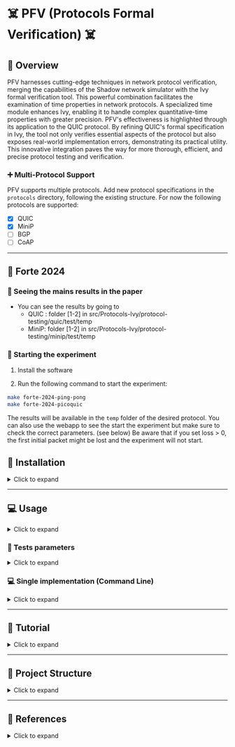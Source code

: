 # :skull_and_crossbones: PFV (Protocols Formal Verification) :skull_and_crossbones:

## :rocket: Overview

PFV harnesses cutting-edge techniques in network protocol verification, merging the capabilities of the Shadow network simulator with the Ivy formal verification tool. This powerful combination facilitates the examination of time properties in network protocols. A specialized time module enhances Ivy, enabling it to handle complex quantitative-time properties with greater precision. PFV's effectiveness is highlighted through its application to the QUIC protocol. By refining QUIC's formal specification in Ivy, the tool not only verifies essential aspects of the protocol but also exposes real-world implementation errors, demonstrating its practical utility. This innovative integration paves the way for more thorough, efficient, and precise protocol testing and verification.

### :heavy_plus_sign: Multi-Protocol Support

PFV supports multiple protocols. Add new protocol specifications in the `protocols` directory, following the existing structure.
For now the following protocols are supported:
- [X] QUIC
- [X] MiniP
- [ ] BGP
- [ ] CoAP

---

## :wrench: Forte 2024 

### :whale: Seeing the mains results in the paper

* You can see the results  by going to 
  * QUIC : folder [1-2] in src/Protocols-Ivy/protocol-testing/quic/test/temp
  * MiniP: folder [1-2] in src/Protocols-Ivy/protocol-testing/minip/test/temp


### :whale: Starting the experiment

1. Install the software

2. Run the following command to start the experiment:

```bash
make forte-2024-ping-pong
make forte-2024-picoquic
```

The results will be available in the `temp` folder of the desired protocol.
You can also use the webapp to see the start the experiment but make sure to check the correct parameters. (see below)
Be aware that if you set loss > 0, the first initial packet might be lost and the experiment will not start.

## :wrench: Installation 

<details>
<summary>Click to expand</summary>

### :whale: WebApp (Recommended) 

```bash
# For first installation 
make install

# For modification: 
## For major update in ivy:
make build-docker-compose-full
## For a minor update in some implementation:
make build-docker-compose
```

### :computer: Local Installation (Not Recommended)

<details>
<summary>Click to expand</summary>

See Dockerfile for dependencies and commands

</details>

### :whale: Single implementation 

<details>
<summary>Click to expand</summary>

```bash
# For a full installation including all dependencies and configurations:
IMPLEM="picoquic" make build-docker
```
</details>

### :warning: Clean Up

<details>
<summary>Click to expand</summary>

```bash
# To clean Docker images and system:
make clean-docker-full
```
</details>

</details>

---

## :computer: Usage

<details>
<summary>Click to expand</summary>

### :whale: WebApp (Recommended) 

Update the `docker-compose.yml` file with the protocol implementation and run the following command:

```bash
# Compose the full Docker environment for all implementations
make compose
```

Then go to `172.27.1.10` to access the WebApp.

</details>

### :book: Tests parameters

<details>
<summary>Click to expand</summary>

*Global parameters:*

| Argument               | Description                                                                                               | Default Value           |
|------------------------|-----------------------------------------------------------------------------------------------------------|-------------------------|
| `--dir`                | Output directory to create                                                                                | `temp/`                 |
| `--build_dir`          | Build directory to create                                                                                 | `build/`                |
| `--tests_dir`          | Tests directory to create                                                                                 | `build/`                |
| `--iter`               | Number of iterations per test                                                                             | `1`                     |
| `--internal_iteration` | Number of Ivy iterations per test                                                                         | `100`                   |
| `--getstats`           | Print all stats                                                                                           | `True`                  |
| `--compile`            | Compile Ivy tests                                                                                         | `True`                  |
| `--run`                | Launch or not the tested implementation                                                                   | `True`                  |
| `--timeout`            | Timeout                                                                                                   | `100 sec`               |
| `--keep_alive`         | Keep alive Ivy implementation                                                                             | `False`                 |
| `--update_ivy`         | Update `<include>` folder for picoTLS files of Ivy (defined by g++)                                       | `True`                  |
| `--docker`             | Use docker                                                                                                | `True`                  |
| `--gperf`              | gperf                                                                                                     | `False`                 |
| `--gdb`                | Use gdb to debug                                                                                          | `False`                 |
| `--memprof`            | Perform memory profiling                                                                                  | `False`                 |
| `--localhost`          | Use localhost network                                                                                     | `True`                  |
| `--vnet`               | Use virtual network                                                                                       | `False`                 |
| `--shadow`             | Use Shadow simulator                                                                                      | `False`                 |
| `--webapp`             | WebApp UI                                                                                                 | `False`                 |
| `--worker`             | Worker server mode                                                                                        | `False`                 |

*Simulator parameters:*
| Argument               | Description                                                                                               | Default Value           |
|------------------------|-----------------------------------------------------------------------------------------------------------|-------------------------|
| `--loss`               | Shadow: loss percentage                                                                                   | `0`                     |
| `--jitter`             | Shadow: jitter in milliseconds                                                                            | `10`                    |
| `--latency`            | Shadow: latency in milliseconds                                                                           | `10`                    |

*QUIC parameters:*
| Argument               | Description                                                                                               | Default Value           |
|------------------------|-----------------------------------------------------------------------------------------------------------|-------------------------|
| `--nb_request`         | Number of request send by implementations (not always possible)                                           | `10`                    |
| `--initial_version`    | Initial version for protocol testing                                                                      | `1`                     |
| `--nclient`            | Number of clients per test for server implementation                                                      | `1`                     |
| `--alpn`               | Application-Layer Protocol Negotiation options                                                            | `hq-interop`, `hq-29`, `hq-28` |

*BGP parameters:*

*CoAP parameters:*

</details>


### :computer: Single implementation (Command Line)

<details>
<summary>Click to expand</summary>

```bash
# Start a Docker container for interactive Bash access
IMPLEM="picoquic" make start-bash
python3 pfv.py --mode client --categories all --update_include_tls \
		--timeout 180 --implementations $(IMPLEM) --iter $(ITER) --compile  --initial_version 29 --alpn hq-29  
# Example: Runs a Docker container with 'picoquic' for interactive Bash access
```
</details>

---

## :book: Tutorial

<details>
<summary>Click to expand</summary>

### :computer: WebApp (Recommended)

**Introduction**:

This quick guide assists you in using the Ivy QUIC web application for testing QUIC implementations.

First go to: `http://172.0.1.10/index.html`

**Configuration Steps**:

1. **Choose Protocol**: Start by selecting the protocol (QUIC, MINIP, BGP) you want to test.

![Choose Protocol](res/2.png)

2. **Set Network Type**: Opt for localhost, vnet, or shadow based on your network testing environment.

3. **Global Parameters**: Define directories for output, build, and tests using the 'Browse...' options and set the iteration count.

4. **Debugging Options**: Toggle performance and memory profiling tools like gperf, gdb, and memprof as needed.

![Set Global parameters](res/1.png)

5. **Adjust Test Settings**: Customize Shadow parameters such as loss, jitter, and latency for simulation accuracy.

![Adjust Test Settings](res/3.png)

6. **Protocol custom configuration**: Set the number of requests, initial version, number of clients, and ALPN for, e.g QUIC tests.

![QUIC Verification](res/4.png)

7. **Select Tests**: Choose from server, client, and MIM tests to target specific aspects of the QUIC protocol.

![Select Tests](res/5.png)

8. **Implementation Testing**: Pick the QUIC implementation you want to test from the available options.

9. **Start Experiments**: Hit 'Start Experiments' to begin the testing process with your configured settings.

![Implementation Testing](res/6.png)

**Running the Tests**:

After setup, monitor the tests' progress and analyze the results. Make adjustments and re-run as necessary to ensure thorough testing.

Refer to the in-app documentation for detailed instructions or contact support for troubleshooting assistance.

**Note that the similar approach can be used in the command line.**


### :computer: Adding new protocol

<details>
<summary>Click to expand</summary>

1. Add the corresponding configuration files in `src/pfv/configs/<new_protocol>/`:
    * Host related configurations:
        * `src/pfv/configs/<new_protocol>/implem-server/`: configuration files for the server implementation
        * `src/pfv/configs/<new_protocol>/implem-client/`: configuration files for the client implementation
        * (`src/pfv/configs/<new_protocol>/implem-<host_type>/`: configuration files for the <host_type> implementation)
    * Protocol related configurations:
        * `src/pfv/configs/<new_protocol>/[default_]<new_protocol>_config.ini`
        * `src/pfv/configs/<new_protocol>/default_<new_protocol>_implem.ini`
2. Create a folder in `src/implementations/<new_protocol>-implementations/` for the new protocol implementation
3. Add in `src/pfv/pfv.py` and in `src/pfv/pfv_runner/pfv_<new_protocol>_runner.py` the new protocol implementation Runner.
4. Add in `src/pfv/pfv_tester/pfv_<new_protocol>_tester.py` the new protocol implementation Tester.
5. Add in `src/pfv/pfv_stats/pfv_<new_protocol>_stats.py` the new protocol implementation stats collector.

</details>

### :computer: Adding new protocol implementation

<details>
<summary>Click to expand</summary>

1. Create the corresponding Dockerfile in `src/containers/Dockerfile.<implem>`, it should run over Ubuntu 20.04
```dockerfile
ARG image
FROM $image:latest
ADD src/implementations/<protocol>-implementations/<implem> /PFV/implementations/<protocol>-implementations/<implem>
WORKDIR /PFV/implementations/<protocol>-implementations/<implem>/

### Install dependencies

WORKDIR /PFV
```

2. Add the corresponding configuration file in `src/pfv/configs/<protocol>/.../<implem>.ini`
3. Build the docker image with `IMPLEM=<implem> make build-docker`
    * Also update the Makefile to add the new implementation (commit, building, etc)
4. Add the new implementation in `docker-compose.yml` file such as:
```yaml
  <implem>-ivy:
    hostname: <implem>-ivy
    container_name: <implem>-ivy
    image: "<implem>-ivy:latest"
    command: python3 pfv.py --update_ivy --getstats --worker --compile  --docker
    ports:
      - "<new_pôrt>:80"
    volumes:
      - ${PWD}/src/webapp/pfv_client.py:/PFV/webapp/pfv_client.py
      - ${PWD}/src/pfv/pfv.py:/PFV/pfv.py
      - ${PWD}/src/pfv/res/shadow/shadow_client_test.yml:/PFV/topo.gml
      - ${PWD}/src/pfv/res/shadow/shadow_client_test.yml:/PFV/shadow_client_test.yml
      - ${PWD}/src/pfv/res/shadow/shadow_server_test.yml:/PFV/shadow_server_test.yml
      - ${PWD}/src/pfv/res/shadow/shadow_client_test_template.yml:/PFV/shadow_client_test_template.yml
      - ${PWD}/src/pfv/res/shadow/shadow_server_test_template.yml:/PFV/shadow_server_test_template.yml
      - ${PWD}/data/tls-keys:/PFV/tls-keys
      - ${PWD}/data/tickets:/PFV/tickets
      - ${PWD}/data/qlogs:/PFV/qlogs
      - ${PWD}/src/pfv/pfv_utils/:/PFV/pfv_utils/
      - ${PWD}/src/pfv/pfv_stats/:/PFV/pfv_stats/
      - ${PWD}/src/pfv/pfv_runner/:/PFV/pfv_runner/
      - ${PWD}/src/pfv/pfv_tester/:/PFV/pfv_tester/
      - ${PWD}/src/pfv/ivy_utils/:/PFV/ivy_utils/
      - ${PWD}/src/pfv/logger/:/PFV/logger/
      - ${PWD}/src/pfv/argument_parser/:/PFV/argument_parser/
      - ${PWD}/src/pfv/configs/:/PFV/configs/
      - ${PWD}/src/Protocols-Ivy/protocol-testing/:/PFV/Protocols-Ivy/protocol-testing/
      - ${PWD}/src/Protocols-Ivy/doc/examples/quic:/PFV/Protocols-Ivy/doc/examples/quic
      - ${PWD}/src/Protocols-Ivy/ivy/:/PFV/Protocols-Ivy/ivy/
      - ${PWD}/src/Protocols-Ivy/ivy/include/1.7:/PFV/Protocols-Ivy/ivy/include/1.7
      - /tmp/.X11-unix:/tmp/.X11-unix
    networks:
      net:
        ipv4_address: 172.27.0.<TODO>
    privileged: true
    security_opt:
      - seccomp:unconfined
    cap_add:
      - NET_ADMIN
    tmpfs:
      - /dev/shm:rw,nosuid,nodev,exec,size=1024g
    environment:
      - DISPLAY=${DISPLAY}
      - XAUTHORITY=~/.Xauthority
      - ROOT_PATH=${PWD} 
      - MPLBACKEND='Agg'
    restart: always
    devices:
      - /dev/dri:/dev/dri
    depends_on:
      - ivy-standalone
```
</details>

### :computer: Ivy Model Creation

<details>
<summary>Click to expand</summary>

Follow these steps to create an Ivy model for protocol verification:

1. **RFC Analysis**: Carefully read the RFC to identify the protocol components, such as packet types and endpoints.

2. **Modeling Components**: Model the identified components without the requirements initially. Focus on their fields, potential events, etc.

3. **Serialization/Deserialization**: Implement serialization and deserialization functions for each event that could be transmitted over the network.

4. **Incorporating RFC Requirements**: Integrate the requirements specified in the RFC with the modeled components to complete the Ivy model.

</details>

<!-- ### :computer: Shadows

<details>
<summary>Click to expand</summary>

* **Configuration files:** TODO TOM
* ETC

</details> -->

<!-- ### :computer: Troubleshoting

<details>
<summary>Click to expand</summary>
TODO
</details>

---
</details> 
-->



<!-- ## :book: Some details

<details>
<summary>Click to expand</summary>

### :book: Ivy

<details>
<summary>Click to expand</summary>
TODO
</details>

### :book: Shadow

<details>
<summary>Click to expand</summary>
TODO
</details>
-->

</details>

--- 

## :open_file_folder: Project Structure

<details>
<summary>Click to expand</summary>

### :open_file_folder: Directory Structure

<details>
<summary>Click to expand</summary>

The PFV project is organized into the following key directories:

```
PFV/
└── data/
└── src/
    ├── Protocols-Ivy/
    │   ├── protocol-testing/
    │   │   ├── quic/
    │   │   ├── minip/
    │   │   ├── coap/
    │   │   └── [other protocols]
    │   └── ivy/[ivy-core]
    ├── implementations/
    │   ├── quic-implementations/
    │   │       ├── picoquic/
    │   │       ├── aioquic/
    │   │       ├── lsquic/
    │   │       └── [protocol implementations]
    │   └── [other protocols]
    ├── containers/
    │   └── [Dockerfile definitions]
    └── pfv/
        ├── pfv.py
        ├── pfv_runner/ [test preparation]
        ├── ...
        ├── pfv_tester/ [test execution]
        └── configs/
            └── [configuration files]
```
- `data/`: Data directory for storing results and logs.
- `pfv/`: Main PFV module.
- `Protocols-Ivy/`: Core of protocol specifications and testing.
- `implementations/`: Various QUIC implementation modules.
- `containers/`: Dockerfile definitions for different environments.


</details>

### :framed_picture: Architecture Diagrams

<details>
<summary>Click to expand</summary>

| Docker Compose Architecture | Docker Container Internal Architecture |
|:---------------------------:|:--------------------------------------:|
| ![Docker Compose Architecture](res/DALL·E%202024-01-05%2006.59.32%20-%20A%20diagram%20illustrating%20the%20architecture%20of%20a%20Docker%20Compose%20setup%20for%20the%20PFV%20(Protocols%20Formal%20Verification)%20project.%20It%20shows%20various%20Docker%20contain.png) | ![Docker Container Internal Architecture](res/DALL·E%202024-01-05%2007.00.02%20-%20An%20internal%20architecture%20diagram%20of%20a%20Docker%20container%20for%20the%20PFV%20(Protocols%20Formal%20Verification)%20project.%20The%20diagram%20should%20show%20the%20layering%20of%20co.png) |

</details>


</details>

---

## :book: References

<details>
<summary>Click to expand</summary>

For further reading and context on the topics and methodologies used in this tool, refer to the following articles:
- Crochet, C., Rousseaux, T., Piraux, M., Sambon, J.-F., & Legay, A. (2021). Verifying quic implementations using ivy. In *Proceedings of the 2021 Workshop on Evolution, Performance and Interoperability of QUIC*. [DOI](10.1145/3488660.3493803)

- Crochet, C., & Sambon, J.-F. (2021). Towards verification of QUIC and its extensions. (Master's thesis, UCL - Ecole polytechnique de Louvain). Available at [UCLouvain](http://hdl.handle.net/2078.1/thesis:30559). Keywords: QUIC, Formal Verification, RFC, IETF, Specification, Ivy, Network.


For other useful resources, see the following:

- McMillan, K. L., & Padon, O. (2018). Deductive Verification in Decidable Fragments with Ivy. In A. Podelski (Ed.), *Static Analysis - 25th International Symposium, SAS 2018, Freiburg, Germany, August 29-31, 2018, Proceedings* (pp. 43–55). Springer. [DOI](10.1007/978-3-319-99725-4_4) - [PDF](SAS18.pdf)

- Taube, M., Losa, G., McMillan, K. L., Padon, O., Sagiv, M., Shoham, S., Wilcox, J. R., & Woos, D. (2018). Modularity for decidability of deductive verification with applications to distributed systems. In *Proceedings of the 39th ACM SIGPLAN Conference on Programming Language Design and Implementation, PLDI 2018, Philadelphia, PA, USA, June 18-22, 2018* (pp. 662–677). ACM. [DOI](10.1145/3192366.3192414)

- Padon, O., Hoenicke, J., McMillan, K. L., Podelski, A., Sagiv, M., & Shoham, S. (2018). Temporal Prophecy for Proving Temporal Properties of Infinite-State Systems. In *2018 Formal Methods in Computer Aided Design, FMCAD 2018, Austin, TX, USA, October 30 - November 2, 2018* (pp. 1–11). IEEE. [DOI](10.23919/FMCAD.2018.8603008) - [PDF](FMCAD18.pdf)

- Padon, O., McMillan, K. L., Panda, A., Sagiv, M., & Shoham, S. (2016). Ivy: safety verification by interactive generalization. In *Proceedings of the 37th ACM SIGPLAN Conference on Programming Language Design and Implementation, PLDI 2016, Santa Barbara, CA, USA, June 13-17, 2016* (pp. 614–630). ACM. [DOI](10.1145/2908080.2908118)

- McMillan, K. L. (2016). Modular specification and verification of a cache-coherent interface. In *2016 Formal Methods in Computer-Aided Design, FMCAD 2016, Mountain View, CA, USA, October 3-6, 2016* (pp. 109–116). [DOI](10.1109/FMCAD.2016.7886668)

- McMillan, K. L., & Zuck, L. D. (2019). Formal specification and testing of QUIC. In *Proceedings of ACM Special Interest Group on Data Communication (SIGCOMM’19)*. ACM. Note: to appear. [PDF](SIGCOMM19.pdf)
- [Ivy Documentation](https://microsoft.github.io/ivy/)
- [Ivy GitHub Repository](https://github.com/microsoft/ivy)

</details>
